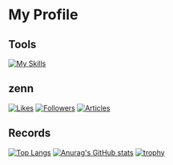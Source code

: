# My Profile

## Tools
[![My Skills](https://skillicons.dev/icons?i=js,html,css,docker,discord,aws,fastapi,github,java,md,mongodb,mysql,nodejs,py,react,rust,spring,solidjs,ts,vite,vscode,webpack)](https://skillicons.dev)

## zenn
[![Likes](https://badgen.org/img/zenn/fah_72946_engr/likes?style=for-the-badge)](https://zenn.dev/fah_72946_engr)
[![Followers](https://badgen.org/img/zenn/fah_72946_engr/followers?style=for-the-badge)](https://zenn.dev/fah_72946_engr)
[![Articles](https://badgen.org/img/zenn/fah_72946_engr/articles?style=for-the-badge)](https://zenn.dev/fah_72946_engr)

## Records
[![Top Langs](https://github-readme-stats.vercel.app/api/top-langs/?username=dsktchr&layout=compact)](https://github.com/anuraghazra/github-readme-stats)
[![Anurag's GitHub stats](https://github-readme-stats.vercel.app/api?username=dsktchr)](https://github.com/anuraghazra/github-readme-stats)
[![trophy](https://github-profile-trophy.vercel.app/?username=dsktchr)](https://github.com/ryo-ma/github-profile-trophy)
